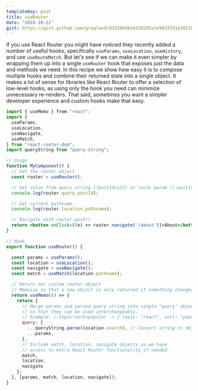 ```yaml
---
templateKey: post
title: useRouter
date: "2019-10-21"
gist: https://gist.github.com/gragland/8322804ba43392d5a1e96d37d1a38218
---
```


If you use React Router you might have noticed they recently added a number of useful hooks, specifically <code>useParams</code>, <code>useLocation</code>, <code>useHistory</code>, and use <code>useRouteMatch</code>. But let's see if we can make it even simpler by wrapping them up into a single <code>useRouter</code> hook that exposes just the data and methods we need. In this recipe we show how easy it is to compose multiple hooks and combine their returned state into a single object. It makes a lot of sense for libraries like React Router to offer a selection of low-level hooks, as using only the hook you need can minimize unnecessary re-renders. That said, sometimes you want a simpler developer experience and custom hooks make that easy.

```jsx
import { useMemo } from "react";
import {
  useParams,
  useLocation,
  useNavigate,
  useMatch,
} from "react-router-dom";
import queryString from "query-string";

// Usage
function MyComponent() {
  // Get the router object
  const router = useRouter();

  // Get value from query string (?postId=123) or route param (/:postId)
  console.log(router.query.postId);

  // Get current pathname
  console.log(router.location.pathname);

  // Navigate with router.push()
  return <button onClick={(e) => router.navigate('/about')}>About</button>;
}

// Hook
export function useRouter() {

  const params = useParams();
  const location = useLocation();
  const navigate = useNavigate();
  const match = useMatch(location.pathname);

  // Return our custom router object
  // Memoize so that a new object is only returned if something changes
  return useMemo(() => {
    return {
      // Merge params and parsed query string into single "query" object
      // so that they can be used interchangeably.
      // Example: /:topic?sort=popular -> { topic: "react", sort: "popular" }
      query: {
        ...queryString.parse(location.search), // Convert string to object
        ...params,
      },
      // Include match, location, navigate objects so we have
      // access to extra React Router functionality if needed.
      match,
      location,
      navigate
    };
  }, [params, match, location, navigate]);
}

```
